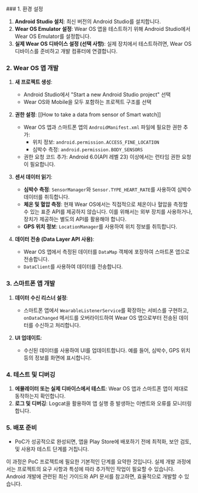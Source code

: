 <uses-permission android:name="android.permission.BODY_SENSORS"/>  
<uses-permission android:name="android.permission.ACCESS_FINE_LOCATION"  
    tools:ignore="CoarseFineLocation" />  
### 1. 환경 설정

1. **Android Studio 설치**: 최신 버전의 Android Studio를 설치합니다.
2. **Wear OS Emulator 설정**: Wear OS 앱을 테스트하기 위해 Android Studio에서 Wear OS Emulator를 설정합니다.
3. **실제 Wear OS 디바이스 설정 (선택 사항)**: 실제 장치에서 테스트하려면, Wear OS 디바이스를 준비하고 개발 컴퓨터에 연결합니다.

### 2. Wear OS 앱 개발

1. **새 프로젝트 생성**:
    
    - Android Studio에서 "Start a new Android Studio project" 선택
    - Wear OS와 Mobile을 모두 포함하는 프로젝트 구조를 선택
2. **권한 설정**:   [[How to take a data from sensor of Smart watch]]
    
    - Wear OS 앱과 스마트폰 앱의 `AndroidManifest.xml` 파일에 필요한 권한 추가:
        - 위치 정보: `android.permission.ACCESS_FINE_LOCATION`
        - 심박수 측정: `android.permission.BODY_SENSORS`
    - 권한 요청 코드 추가: Android 6.0(API 레벨 23) 이상에서는 런타임 권한 요청이 필요합니다.
3. **센서 데이터 읽기**:
    
    - **심박수 측정**: `SensorManager`와 `Sensor.TYPE_HEART_RATE`를 사용하여 심박수 데이터를 취득합니다.
    - **체온 및 혈압 측정**: 현재 Wear OS에서는 직접적으로 체온이나 혈압을 측정할 수 있는 표준 API를 제공하지 않습니다. 이를 위해서는 외부 장치를 사용하거나, 장치가 제공하는 별도의 API를 활용해야 합니다.
    - **GPS 위치 정보**: `LocationManager`를 사용하여 위치 정보를 취득합니다.
4. **데이터 전송 (Data Layer API 사용)**:
    
    - Wear OS 앱에서 측정된 데이터를 `DataMap` 객체에 포장하여 스마트폰 앱으로 전송합니다.
    - `DataClient`를 사용하여 데이터를 전송합니다.

### 3. 스마트폰 앱 개발

1. **데이터 수신 리스너 설정**:
    
    - 스마트폰 앱에서 `WearableListenerService`를 확장하는 서비스를 구현하고, `onDataChanged` 메서드를 오버라이드하여 Wear OS 앱으로부터 전송된 데이터를 수신하고 처리합니다.
2. **UI 업데이트**:
    
    - 수신된 데이터를 사용하여 UI를 업데이트합니다. 예를 들어, 심박수, GPS 위치 등의 정보를 화면에 표시합니다.

### 4. 테스트 및 디버깅

1. **에뮬레이터 또는 실제 디바이스에서 테스트**: Wear OS 앱과 스마트폰 앱이 제대로 동작하는지 확인합니다.
2. **로그 및 디버깅**: Logcat을 활용하여 앱 실행 중 발생하는 이벤트와 오류를 모니터링합니다.

### 5. 배포 준비

- PoC가 성공적으로 완성되면, 앱을 Play Store에 배포하기 전에 최적화, 보안 검토, 및 사용자 테스트 단계를 거칩니다.

이 과정은 PoC 프로젝트에 필요한 기본적인 단계를 요약한 것입니다. 실제 개발 과정에서는 프로젝트의 요구 사항과 특성에 따라 추가적인 작업이 필요할 수 있습니다. Android 개발에 관련된 최신 가이드와 API 문서를 참고하면, 효율적으로 개발할 수 있습니다.


